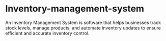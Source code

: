 # Inventory-management-system
An Inventory Management System is software that helps businesses track stock levels, manage products, and automate inventory updates to ensure efficient and accurate inventory control.
